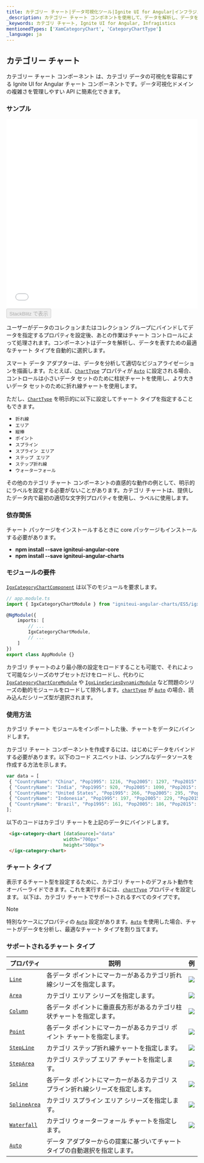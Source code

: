 ```yaml
---
title: カテゴリー チャート|データ可視化ツール|Ignite UI for Angular|インフラジスティックス
_description: カテゴリー チャート コンポネントを使用して、データを解析し、データを表すための最適なチャート タイプを自動的に選択します。視覚化のチャート タイプについて説明します。
_keywords: カテゴリ チャート, Ignite UI for Angular, Infragistics
mentionedTypes: ['XamCategoryChart', 'CategoryChartType']
_language: ja
---
```


## カテゴリー チャート

カテゴリー チャート コンポーネント は、カテゴリ データの可視化を容易にする Ignite UI for Angular チャート コンポーネントです。データ可視化ドメインの複雑さを管理しやすい API に簡素化できます。

### サンプル

<div class="sample-container loading" style="height: 500px">
    <iframe id="category-chart-overview-iframe" src='{environment:dvDemosBaseUrl}/charts/category-chart-overview' width="100%" height="100%" seamless frameBorder="0" onload="onXPlatSampleIframeContentLoaded(this);"></iframe>
</div>

<div>
    <button data-localize="stackblitz" disabled class="stackblitz-btn"   data-iframe-id="category-chart-overview-iframe" data-demos-base-url="{environment:dvDemosBaseUrl}">StackBlitz で表示
    </button>
</div>

<div class="divider--half"></div>

 ユーザーがデータのコレクョンまたはコレクション グループにバインドしてデータを指定するプロパティを設定後、あとの作業はチャート コントロールによって処理されます。コンポーネントはデータを解析し、データを表すための最適なチャート タイプを自動的に選択します。

スマート データ アダプターは、データを分析して適切なビジュアライゼーションを描画します。たとえば、[`ChartType`](/products/ignite-ui-angular/api/docs/typescript/latest/enums/charttype.html) プロパティが [`Auto`](/products/ignite-ui-angular/api/docs/typescript/latest/enums/categorycharttype.html#auto) に設定される場合、コントロールは小さいデータ セットのために柱状チャートを使用し、より大きいデータ セットのために折れ線チャートを使用します。

ただし、[`ChartType`](/products/ignite-ui-angular/api/docs/typescript/latest/enums/charttype.html) を明示的に以下に設定してチャート タイプを指定することもできます。

-   `折れ線`
-   `エリア`
-   `縦棒`
-   `ポイント`
-   `スプライン`
-   `スプライン エリア`
-   `ステップ エリア`
-   `ステップ折れ線`
-   `ウォーターフォール`

その他のカテゴリ チャート コンポーネントの直感的な動作の例として、明示的にラベルを設定する必要がないことがあります。カテゴリ チャートは、提供したデータ内で最初の適切な文字列プロパティを使用し、ラベルに使用します。

### 依存関係

チャート パッケージをインストールするときに core パッケージもインストールする必要があります。

-   **npm install --save igniteui-angular-core**
-   **npm install --save igniteui-angular-charts**

### モジュールの要件

[`IgxCategoryChartComponent`](/products/ignite-ui-angular/api/docs/typescript/latest/classes/igxcategorychartcomponent.html) は以下のモジュールを要求します。

```ts
// app.module.ts
import { IgxCategoryChartModule } from "igniteui-angular-charts/ES5/igx-category-chart-module";

@NgModule({
    imports: [
        // ...
        IgxCategoryChartModule,
        // ...
    ]
})
export class AppModule {}
```

カテゴリ チャートのより最小限の設定をロードすることも可能で、それによって可能なシリーズのサブセットだけをロードし、代わりに [`IgxCategoryChartCoreModule`](/products/ignite-ui-angular/api/docs/typescript/latest/classes/igxcategorychartcoremodule.html) や [`IgxLineSeriesDynamicModule`](/products/ignite-ui-angular/api/docs/typescript/latest/classes/igxlineseriesdynamicmodule.html) など問題のシリーズの動的モジュールをロードして除外します。[`chartType`](/products/ignite-ui-angular/api/docs/typescript/latest/classes/igxcategorychartcomponent.html#charttype) が [`Auto`](/products/ignite-ui-angular/api/docs/typescript/latest/enums/categorycharttype.html#auto) の場合、読み込んだシリーズ型が選択されます。

<div class="divider--half"></div>

### 使用方法

カテゴリ チャート モジュールをインポートした後、チャートをデータにバインドします。

カテゴリ チャート コンポーネントを作成するには、はじめにデータをバインドする必要があります。以下のコード スニペットは、シンプルなデータソースを作成する方法を示します。

```ts
var data = [
 { "CountryName": "China", "Pop1995": 1216, "Pop2005": 1297, "Pop2015": 1361, "Pop2025": 1394 },
 { "CountryName": "India", "Pop1995": 920, "Pop2005": 1090, "Pop2015": 1251, "Pop2025": 1396 },
 { "CountryName": "United States", "Pop1995": 266, "Pop2005": 295, "Pop2015": 322, "Pop2025": 351 },
 { "CountryName": "Indonesia", "Pop1995": 197, "Pop2005": 229, "Pop2015": 256, "Pop2025": 277 },
 { "CountryName": "Brazil", "Pop1995": 161, "Pop2005": 186, "Pop2015": 204, "Pop2025": 218 }
];
```

以下のコードはカテゴリ チャートを上記のデータにバインドします。

```html
 <igx-category-chart [dataSource]="data"
                     width="700px"
                     height="500px">
 </igx-category-chart>
```

<div class="divider--half"></div>

### チャート タイプ

表示するチャート型を設定するために、カテゴリ チャートのデフォルト動作をオーバーライドできます。これを実行するには、[`chartType`](/products/ignite-ui-angular/api/docs/typescript/latest/classes/igxcategorychartcomponent.html#charttype) プロパティを設定します。
以下は、カテゴリ チャートでサポートされるすべてのタイプです。

> [!NOTE]
> 特別なケースにプロパティの [`Auto`](/products/ignite-ui-angular/api/docs/typescript/latest/enums/categorycharttype.html#auto) 設定があります。[`Auto`](/products/ignite-ui-angular/api/docs/typescript/latest/enums/categorycharttype.html#auto) を使用した場合、チャートがデータを分析し、最適なチャート タイプを割り当てます。

### サポートされるチャート タイプ

| プロパティ                                                                                                          | 説明                                        | 例                                            |
| -------------------------------------------------------------------------------------------------------------- | ----------------------------------------- | -------------------------------------------- |
| [`Line`](/products/ignite-ui-angular/api/docs/typescript/latest/enums/categorycharttype.html#line)             | 各データ ポイントにマーカーがあるカテゴリ折れ線シリーズを指定します。       | ![](../images/category_chart_line.png)       |
| [`Area`](/products/ignite-ui-angular/api/docs/typescript/latest/enums/categorycharttype.html#area)             | カテゴリ エリア シリーズを指定します。                      | ![](../images/category_chart_area.png)       |
| [`Column`](/products/ignite-ui-angular/api/docs/typescript/latest/enums/categorycharttype.html#column)         | 各データ ポイントに垂直長方形があるカテゴリ柱状チャートを指定します。       | ![](../images/category_chart_column.png)     |
| [`Point`](/products/ignite-ui-angular/api/docs/typescript/latest/enums/categorycharttype.html#point)           | 各データ ポイントにマーカーがあるカテゴリ ポイント チャートを指定します。    | ![](../images/category_chart_point.png)      |
| [`StepLine`](/products/ignite-ui-angular/api/docs/typescript/latest/enums/categorycharttype.html#stepline)     | カテゴリ ステップ折れ線チャートを指定します。                   | ![](../images/category_chart_stepline.png)   |
| [`StepArea`](/products/ignite-ui-angular/api/docs/typescript/latest/enums/categorycharttype.html#steparea)     | カテゴリ ステップ エリア チャートを指定します。                 | ![](../images/category_chart_steparea.png)   |
| [`Spline`](/products/ignite-ui-angular/api/docs/typescript/latest/enums/categorycharttype.html#spline)         | 各データ ポイントにマーカーがあるカテゴリ スプライン折れ線シリーズを指定します。 | ![](../images/category_chart_spline.png)     |
| [`SplineArea`](/products/ignite-ui-angular/api/docs/typescript/latest/enums/categorycharttype.html#splinearea) | カテゴリ スプライン エリア シリーズを指定します。                | ![](../images/category_chart_splinearea.png) |
| [`Waterfall`](/products/ignite-ui-angular/api/docs/typescript/latest/enums/categorycharttype.html#waterfall)   | カテゴリ ウォーターフォール チャートを指定します。                | ![](../images/category_chart_waterfall.png)  |
| [`Auto`](/products/ignite-ui-angular/api/docs/typescript/latest/enums/categorycharttype.html#auto)             | データ アダプターからの提案に基づいてチャート タイプの自動選択を指定します。   |                                              |
